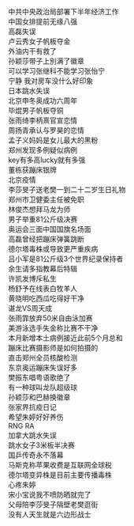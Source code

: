 中共中央政治局部署下半年经济工作  
中国女排提前无缘八强  
高磊失误  
卢云秀女子帆板夺金  
外油内干有救了  
孙颖莎带子上別满了徽章  
可以学习张继科不能学习张怡宁  
宁静 我对房车没什么好印象  
日本跳水失误  
北京申冬奥成功六周年  
毕焜男子帆板夺铜  
张雨绮李柄熹官宣恋情  
周扬青承认与罗昊的恋情  
孟子义妈妈是女儿最大的黑粉  
郑州发现多例疑似病例  
key有多高lucky就有多强  
董栋获蹦床银牌  
北京疫情  
李莎旻子送老樊一到二十二岁生日礼物  
郑州市卫健委主任被免职  
林俊杰想拜马龙为师  
男子举重81公斤级决赛  
奥运会三面中国国旗名场面  
高磊曾经把蹦床弹簧跳断  
德尔塔毒株或导致更严重疾病  
吕小军是81公斤级3个世界纪录保持者  
余生请多指教幕后特辑  
许凯发博斥私生  
杨舒予在线表白牧羊人  
黄晓明吃西瓜吃得好干净  
谌龙VS周天成  
张雨霏放弃50米自由泳加赛  
美游泳选手失金称比赛不干净  
本月新增本土病例接近此前5个月总和  
蹦床比赛摄影师是如何拍摄的  
直击郑州全员核酸检测  
东京奥运蹦床失误好多  
樊振东唱粤语歌绝了  
有一种球叫龙队超级球  
孙颖莎和巴赫换徽章  
张家界抗疫日记  
希望朱婷好好养伤  
RNG RA  
加拿大跳水失误  
跳水女子3米板半决赛  
国乒传奇永不落幕  
马斯克称苹果收费是互联网全球税  
德尔塔变异株是目前主要传播毒株  
心疼朱婷  
宋小宝说我不喷防晒就完了  
父母陪李莎旻子隔壁老樊逛街  
没有人天生就是六边形战士  
